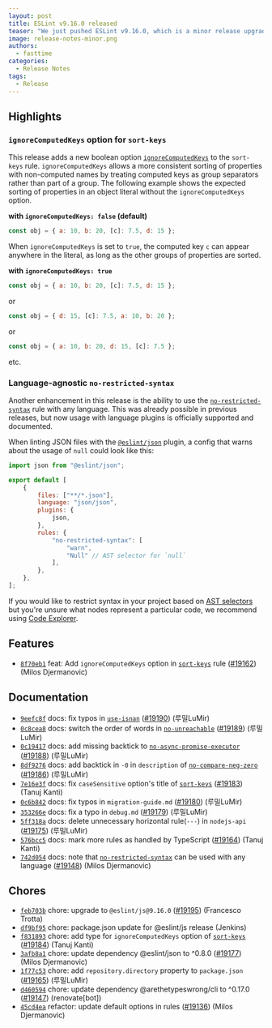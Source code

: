 ```yaml
---
layout: post
title: ESLint v9.16.0 released
teaser: "We just pushed ESLint v9.16.0, which is a minor release upgrade of ESLint. This release adds some new features and fixes several bugs found in the previous release."
image: release-notes-minor.png
authors:
  - fasttime
categories:
  - Release Notes
tags:
  - Release
---
```


## Highlights

### `ignoreComputedKeys` option for `sort-keys`

This release adds a new boolean option [`ignoreComputedKeys`](/docs/latest/rules/sort-keys#ignorecomputedkeys) to the `sort-keys` rule.
`ignoreComputedKeys` allows a more consistent sorting of properties with non-computed names by treating computed keys as group separators rather than part of a group.
The following example shows the expected sorting of properties in an object literal without the `ignoreComputedKeys` option.

**with `ignoreComputedKeys: false` (default)**

```js
const obj = { a: 10, b: 20, [c]: 7.5, d: 15 };
```

When `ignoreComputedKeys` is set to `true`, the computed key `c` can appear anywhere in the literal, as long as the other groups of properties are sorted.

**with `ignoreComputedKeys: true`**

```js
const obj = { a: 10, b: 20, [c]: 7.5, d: 15 };
```

or

```js
const obj = { d: 15, [c]: 7.5, a: 10, b: 20 };
```

or

```js
const obj = { a: 10, b: 20, d: 15, [c]: 7.5 };
```

etc.

### Language-agnostic `no-restricted-syntax`

Another enhancement in this release is the ability to use the [`no-restricted-syntax`](/docs/latest/rules/no-restricted-syntax) rule with any language.
This was already possible in previous releases, but now usage with language plugins is officially supported and documented.

When linting JSON files with the [`@eslint/json`](https://www.npmjs.com/package/@eslint/json) plugin, a config that warns about the usage of `null` could look like this:

```js
import json from "@eslint/json";

export default [
    {
        files: ["**/*.json"],
        language: "json/json",
        plugins: {
            json,
        },
        rules: {
            "no-restricted-syntax": [
                "warn",
                "Null" // AST selector for `null`
            ],
        },
    },
];
```

If you would like to restrict syntax in your project based on [AST selectors](/docs/head/extend/selectors) but you're unsure what nodes represent a particular code, we recommend using [Code Explorer](https://explorer.eslint.org/).





## Features


* [`8f70eb1`](https://github.com/eslint/eslint/commit/8f70eb142cce025e7040d016a959eff0f51eb672) feat: Add `ignoreComputedKeys` option in [`sort-keys`](/docs/rules/sort-keys) rule ([#19162](https://github.com/eslint/eslint/issues/19162)) (Milos Djermanovic)








## Documentation


* [`9eefc8f`](https://github.com/eslint/eslint/commit/9eefc8f813b5c31f49fbbd9a36f439b365bea180) docs: fix typos in [`use-isnan`](/docs/rules/use-isnan) ([#19190](https://github.com/eslint/eslint/issues/19190)) (루밀LuMir)
* [`0c8cea8`](https://github.com/eslint/eslint/commit/0c8cea8c803962a4358032fde5c117a1e9c41ca0) docs: switch the order of words in [`no-unreachable`](/docs/rules/no-unreachable) ([#19189](https://github.com/eslint/eslint/issues/19189)) (루밀LuMir)
* [`0c19417`](https://github.com/eslint/eslint/commit/0c19417c644a29b5113d3a2b94ce00640117574b) docs: add missing backtick to [`no-async-promise-executor`](/docs/rules/no-async-promise-executor) ([#19188](https://github.com/eslint/eslint/issues/19188)) (루밀LuMir)
* [`8df9276`](https://github.com/eslint/eslint/commit/8df927646cadaa70263914c62f2f76fccb8c46fd) docs: add backtick in `-0` in `description` of [`no-compare-neg-zero`](/docs/rules/no-compare-neg-zero) ([#19186](https://github.com/eslint/eslint/issues/19186)) (루밀LuMir)
* [`7e16e3f`](https://github.com/eslint/eslint/commit/7e16e3fb8594e361b3e121d2d4059dc26e30c407) docs: fix `caseSensitive` option's title of [`sort-keys`](/docs/rules/sort-keys) ([#19183](https://github.com/eslint/eslint/issues/19183)) (Tanuj Kanti)
* [`0c6b842`](https://github.com/eslint/eslint/commit/0c6b84212144da3238693fa56500b02bd4a9f05a) docs: fix typos in `migration-guide.md` ([#19180](https://github.com/eslint/eslint/issues/19180)) (루밀LuMir)
* [`353266e`](https://github.com/eslint/eslint/commit/353266edf827d4e63e9efef321f5d128748bc74d) docs: fix a typo in `debug.md` ([#19179](https://github.com/eslint/eslint/issues/19179)) (루밀LuMir)
* [`5ff318a`](https://github.com/eslint/eslint/commit/5ff318a528e3f6b8b9c6a62ea949d66ebb7f0716) docs: delete unnecessary horizontal rule(`---`) in `nodejs-api` ([#19175](https://github.com/eslint/eslint/issues/19175)) (루밀LuMir)
* [`576bcc5`](https://github.com/eslint/eslint/commit/576bcc5461c0c00c30dfceec9abcddb99e559c74) docs: mark more rules as handled by TypeScript ([#19164](https://github.com/eslint/eslint/issues/19164)) (Tanuj Kanti)
* [`742d054`](https://github.com/eslint/eslint/commit/742d054ac1124d4e53c84234dd6960d4e272d490) docs: note that [`no-restricted-syntax`](/docs/rules/no-restricted-syntax) can be used with any language ([#19148](https://github.com/eslint/eslint/issues/19148)) (Milos Djermanovic)








## Chores


* [`feb703b`](https://github.com/eslint/eslint/commit/feb703b3dc198cda03fb69c75a31d56d999b9d2e) chore: upgrade to `@eslint/js@9.16.0` ([#19195](https://github.com/eslint/eslint/issues/19195)) (Francesco Trotta)
* [`df9bf95`](https://github.com/eslint/eslint/commit/df9bf9519a302e284700ad300463ecdf2ebf9f25) chore: package.json update for @eslint/js release (Jenkins)
* [`f831893`](https://github.com/eslint/eslint/commit/f831893b6e2951f56ce8b9ff12e4a16913b72b47) chore: add type for `ignoreComputedKeys` option of [`sort-keys`](/docs/rules/sort-keys) ([#19184](https://github.com/eslint/eslint/issues/19184)) (Tanuj Kanti)
* [`3afb8a1`](https://github.com/eslint/eslint/commit/3afb8a1dcf12ad12df480db014042a51403ff672) chore: update dependency @eslint/json to ^0.8.0 ([#19177](https://github.com/eslint/eslint/issues/19177)) (Milos Djermanovic)
* [`1f77c53`](https://github.com/eslint/eslint/commit/1f77c53b12d00403b88a0e02c8d2432278abcf52) chore: add `repository.directory` property to `package.json` ([#19165](https://github.com/eslint/eslint/issues/19165)) (루밀LuMir)
* [`d460594`](https://github.com/eslint/eslint/commit/d46059410a0e02b98067aa31975c25fd8d0d1c2b) chore: update dependency @arethetypeswrong/cli to ^0.17.0 ([#19147](https://github.com/eslint/eslint/issues/19147)) (renovate[bot])
* [`45cd4ea`](https://github.com/eslint/eslint/commit/45cd4ead9c4fc354a2542b806ec82afb67cb54fc) refactor: update default options in rules ([#19136](https://github.com/eslint/eslint/issues/19136)) (Milos Djermanovic)


